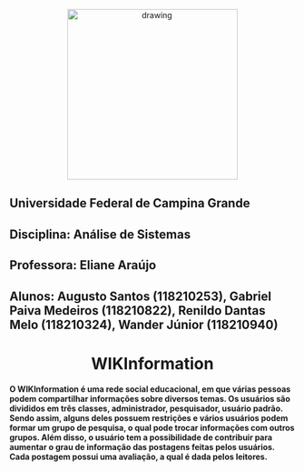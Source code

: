 <p align="center">
  <img align="center" src="https://upload.wikimedia.org/wikipedia/commons/thumb/5/5d/UfcgBrasao.jpg/1200px-UfcgBrasao.jpg" alt="drawing" height=300 width=300/>
</p>

## Universidade Federal de Campina Grande
## Disciplina: Análise de Sistemas
## Professora: Eliane Araújo
## Alunos: Augusto Santos (118210253), Gabriel Paiva Medeiros (118210822), Renildo Dantas Melo (118210324), Wander Júnior (118210940) 

<h1 align="center" >WIKInformation</h1>

#### O WIKInformation é uma rede social educacional, em que várias pessoas podem compartilhar informações sobre diversos temas. Os usuários são divididos em três classes, administrador, pesquisador, usuário padrão. Sendo assim, alguns deles possuem restrições e vários usuários podem formar um grupo de pesquisa, o qual pode trocar informações com outros grupos. Além disso, o usuário tem a possibilidade de contribuir para aumentar o grau de informação das postagens feitas pelos usuários. Cada postagem possui uma avaliação, a qual é dada pelos leitores.
